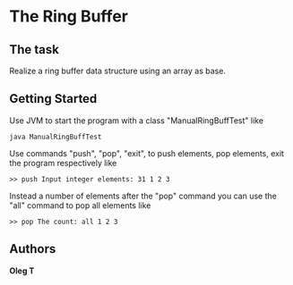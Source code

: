 # The Ring Buffer
## The task
Realize a ring buffer data structure using an array as base.
## Getting Started
Use JVM to start the program with a class "ManualRingBuffTest" like

`java ManualRingBuffTest`

Use commands "push", "pop", "exit", to push elements, pop elements, exit the program respectively like

`>> push
Input integer elements: 31 1 2 3`

Instead a number of elements after the "pop" command you can use the "all" command
to pop all elements like

`>> pop
The count: all
1 2 3`

## Authors
**Oleg T**